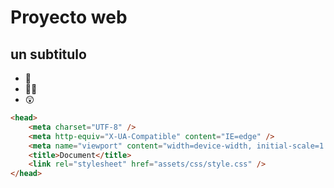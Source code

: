 # Proyecto web

## un subtitulo

-   🍎
-   🍉🐐
-   😲

```html
<head>
    <meta charset="UTF-8" />
    <meta http-equiv="X-UA-Compatible" content="IE=edge" />
    <meta name="viewport" content="width=device-width, initial-scale=1.0" />
    <title>Document</title>
    <link rel="stylesheet" href="assets/css/style.css" />
</head>
```
